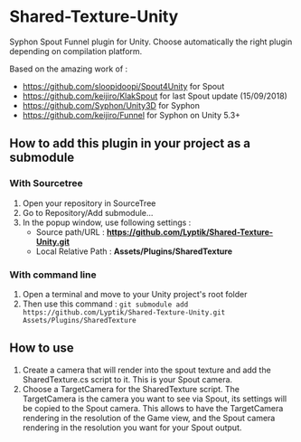 # Shared-Texture-Unity
Syphon Spout Funnel plugin for Unity. Choose automatically the right plugin depending on compilation platform.

Based on the amazing work of : 

- https://github.com/sloopidoopi/Spout4Unity for Spout
- https://github.com/keijiro/KlakSpout for last Spout update (15/09/2018)
- https://github.com/Syphon/Unity3D for Syphon
- https://github.com/keijiro/Funnel for Syphon on Unity 5.3+

## How to add this plugin in your project as a submodule

### With Sourcetree

1. Open your repository in SourceTree
2. Go to Repository/Add submodule...
3. In the popup window, use following settings : 
    - Source path/URL : **https://github.com/Lyptik/Shared-Texture-Unity.git**
    - Local Relative Path : **Assets/Plugins/SharedTexture**

### With command line

1. Open a terminal and move to your Unity project's root folder
2. Then use this command : `git submodule add https://github.com/Lyptik/Shared-Texture-Unity.git Assets/Plugins/SharedTexture`

## How to use

1. Create a camera that will render into the spout texture and add the SharedTexture.cs script to it. This is your Spout camera.  
2. Choose a TargetCamera for the SharedTexture script. The TargetCamera is the camera you want to see via Spout, its settings will be copied to the Spout camera. This allows to have the TargetCamera rendering in the resolution of the Game view, and the Spout camera rendering in the resolution you want for your Spout output.